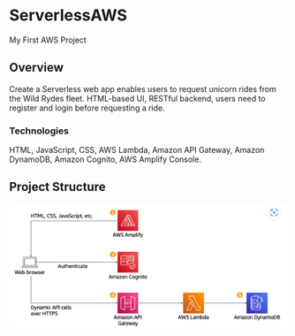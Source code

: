 # ServerlessAWS
My First AWS Project

## Overview
Create a Serverless web app enables users to request unicorn rides from the Wild Rydes fleet. HTML-based UI, RESTful backend, users need to register and login before requesting a ride.

### Technologies
HTML, JavaScript, CSS, AWS Lambda, Amazon API Gateway, Amazon DynamoDB, Amazon Cognito, AWS Amplify Console. 

## Project Structure
![project_structure](/image/ProjectStructure.png)